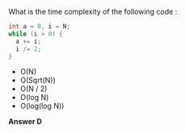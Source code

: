What is the time complexity of the following code :
```java
int a = 0, i = N;
while (i > 0) {
  a += i;
  i /= 2;
}
```

- O(N)
- O(Sqrt(N))
- O(N / 2)
- O(log N)
- O(log(log N))

**Answer D**
